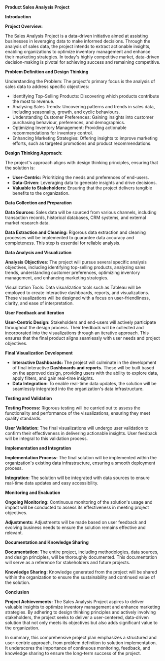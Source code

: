 ﻿**Product Sales Analysis Project**

**Introduction**

**Project Overview:** 

The Sales Analysis Project is a data-driven initiative aimed at assisting businesses in leveraging data to make informed decisions. Through the analysis of sales data, the project intends to extract actionable insights, enabling organizations to optimize inventory management and enhance their marketing strategies. In today's highly competitive market, data-driven decision-making is pivotal for achieving success and remaining competitive.

**Problem Definition and Design Thinking**

Understanding the Problem: The project's primary focus is the analysis of sales data to address specific objectives:

- Identifying Top-Selling Products: Discovering which products contribute the most to revenue.
- Analysing Sales Trends: Uncovering patterns and trends in sales data, including seasonality, growth, and cyclic behaviours.
- Understanding Customer Preferences: Gaining insights into customer purchasing behaviour, preferences, and demographics.
- Optimizing Inventory Management: Providing actionable recommendations for inventory control.
- Enhancing Marketing Strategies: Offering insights to improve marketing efforts, such as targeted promotions and product recommendations.

**Design Thinking Approach:** 

The project's approach aligns with design thinking principles, ensuring that the solution is:

- **User-Centric:** Prioritizing the needs and preferences of end-users.
- **Data-Driven**: Leveraging data to generate insights and drive decisions.
- **Valuable to Stakeholders:** Ensuring that the project delivers tangible benefits to the organization.

**Data Collection and Preparation**

**Data Sources:** Sales data will be sourced from various channels, including transaction records, historical databases, CRM systems, and external market research data.

**Data Extraction and Cleaning:** Rigorous data extraction and cleaning processes will be implemented to guarantee data accuracy and completeness. This step is essential for reliable analysis.

**Data Analysis and Visualization**

**Analysis Objectives**: The project will pursue several specific analysis objectives, including identifying top-selling products, analyzing sales trends, understanding customer preferences, optimizing inventory management, and enhancing marketing strategies.

Visualization Tools: Data visualization tools such as Tableau will be employed to create interactive dashboards, reports, and visualizations. These visualizations will be designed with a focus on user-friendliness, clarity, and ease of interpretation.

**User Feedback and Iteration**

**User-Centric Design:** Stakeholders and end-users will actively participate throughout the design process. Their feedback will be collected and incorporated into the visualizations through an iterative approach. This ensures that the final product aligns seamlessly with user needs and project objectives.

**Final Visualization Development**

- **Interactive Dashboards:** The project will culminate in the development of final interactive **Dashboards and reports.** These will be built based on the approved design, providing users with the ability to explore data, apply filters, and gain real-time insights.
- **Data Integration:** To enable real-time data updates, the solution will be seamlessly integrated into the organization's data infrastructure.

**Testing and Validation**

**Testing Process:** Rigorous testing will be carried out to assess the functionality and performance of the visualizations, ensuring they meet quality standards.

**User Validation:** The final visualizations will undergo user validation to confirm their effectiveness in delivering actionable insights. User feedback will be integral to this validation process.

**Implementation and Integration**

**Implementation Process:** The final solution will be implemented within the organization's existing data infrastructure, ensuring a smooth deployment process.

**Integration:** The solution will be integrated with data sources to ensure real-time data updates and easy accessibility.

**Monitoring and Evaluation**

**Ongoing Monitoring:** Continuous monitoring of the solution's usage and impact will be conducted to assess its effectiveness in meeting project objectives.

**Adjustments:** Adjustments will be made based on user feedback and evolving business needs to ensure the solution remains effective and relevant.

**Documentation and Knowledge Sharing**

**Documentation**: The entire project, including methodologies, data sources, and design principles, will be thoroughly documented. This documentation will serve as a reference for stakeholders and future projects.

**Knowledge Sharing:** Knowledge generated from the project will be shared within the organization to ensure the sustainability and continued value of the solution.

**Conclusion**

**Project Achievements:** The Sales Analysis Project aspires to deliver valuable insights to optimize inventory management and enhance marketing strategies. By adhering to design thinking principles and actively involving stakeholders, the project seeks to deliver a user-centered, data-driven solution that not only meets its objectives but also adds significant value to the organization.

In summary, this comprehensive project plan emphasizes a structured and user-centric approach, from problem definition to solution implementation. It underscores the importance of continuous monitoring, feedback, and knowledge sharing to ensure the long-term success of the project.


